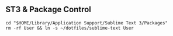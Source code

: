 ST3 & Package Control
---------------------

```Shell
cd "$HOME/Library/Application Support/Sublime Text 3/Packages"
rm -rf User && ln -s ~/dotfiles/sublime-text User
```
